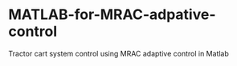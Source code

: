 # MATLAB-for-MRAC-adpative-control
Tractor cart system control using MRAC adaptive control in Matlab
